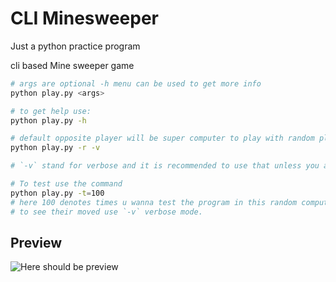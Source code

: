 # CLI Minesweeper

Just a python practice program

cli based Mine sweeper game

```bash
# args are optional -h menu can be used to get more info
python play.py <args>

# to get help use:
python play.py -h

# default opposite player will be super computer to play with random player use :
python play.py -r -v

# `-v` stand for verbose and it is recommended to use that unless you are testing super computer capabilities.

# To test use the command
python play.py -t=100
# here 100 denotes times u wanna test the program in this random computer and super computer will play
# to see their moved use `-v` verbose mode.

```

## Preview

![Here should be preview](https://github.com/niksingh710/learn/blob/master/TicTacToe/preview.png?raw=true)
